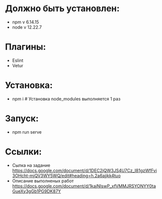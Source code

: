 # Должно быть установлен:
  - npm v 6.14.15
  - node v 12.22.7
# Плагины: 
  - Eslint
  - Vetur
# Установка: 
  - npm i # Установка node_modules выполняется 1 раз
# Запуск: 
  - npm run serve

# Ссылки:
  - Сылка на задание https://docs.google.com/document/d/1DEC2jQW3JS4U7Cz_I81gzWfFvi3OHcht-mjQV3WY5WQ/edit#heading=h.2a6ajjkk4tuo
  - Описание выполненых работ https://docs.google.com/document/d/1kajNIswP_xfVMMJRSYONYY0taGueXy3gGb1PG9DK87Y